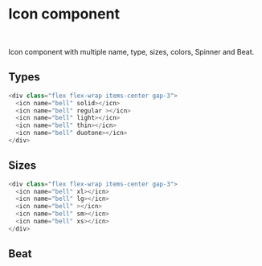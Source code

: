 # Icon component

<br />

Icon component with multiple name, type, sizes, colors, Spinner and Beat.

## Types

<div class="flex flex-wrap items-center gap-3">
  <icn name="bell" solid></icn>
  <icn name="bell" regular ></icn>
  <icn name="bell" light></icn>
  <icn name="bell" thin></icn>
  <icn name="bell" duotone></icn>
</div>

```ts
<div class="flex flex-wrap items-center gap-3">
  <icn name="bell" solid></icn>
  <icn name="bell" regular ></icn>
  <icn name="bell" light></icn>
  <icn name="bell" thin></icn>
  <icn name="bell" duotone></icn>
</div>
```


## Sizes

<div class="flex flex-wrap items-center gap-3">
  <icn name="bell" xl></icn>
  <icn name="bell" lg></icn>
  <icn name="bell" ></icn>
  <icn name="bell" sm></icn>
  <icn name="bell" xs></icn>
</div>

```ts
<div class="flex flex-wrap items-center gap-3">
  <icn name="bell" xl></icn>
  <icn name="bell" lg></icn>
  <icn name="bell" ></icn>
  <icn name="bell" sm></icn>
  <icn name="bell" xs></icn>
</div>
```

## Beat

<div class="flex flex-wrap items-center gap-3">
  <icn name="bell" beat xl></icn>
</div>

